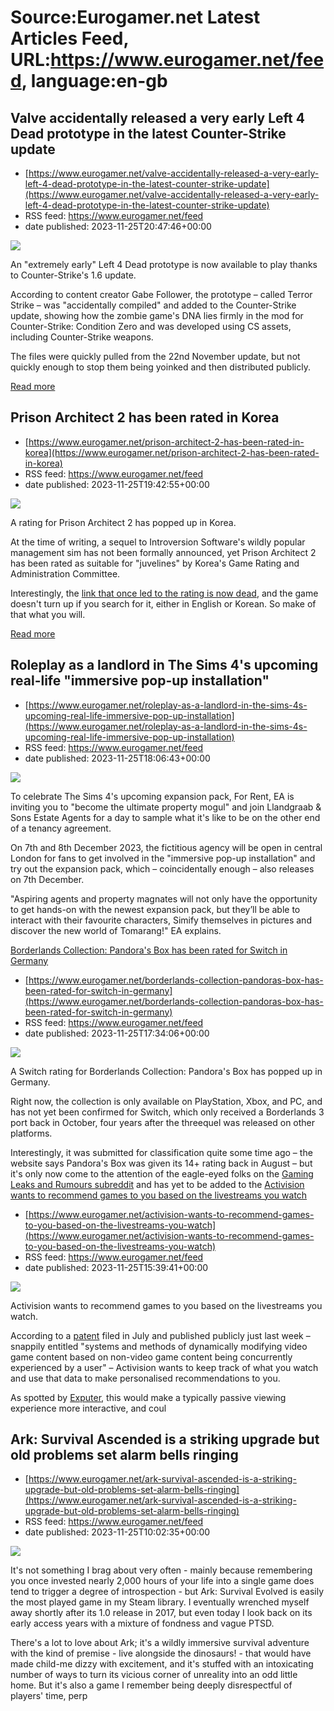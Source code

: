 # Source:Eurogamer.net Latest Articles Feed, URL:https://www.eurogamer.net/feed, language:en-gb

## Valve accidentally released a very early Left 4 Dead prototype in the latest Counter-Strike update
 - [https://www.eurogamer.net/valve-accidentally-released-a-very-early-left-4-dead-prototype-in-the-latest-counter-strike-update](https://www.eurogamer.net/valve-accidentally-released-a-very-early-left-4-dead-prototype-in-the-latest-counter-strike-update)
 - RSS feed: https://www.eurogamer.net/feed
 - date published: 2023-11-25T20:47:46+00:00

<img src="https://assetsio.reedpopcdn.com/how-left4dead-changed-my-life-for-the-better-1411826746265.jpg?width=1920&amp;height=1920&amp;fit=bounds&amp;quality=80&amp;format=jpg&amp;auto=webp" /> <p>An "extremely early" Left 4 Dead prototype is now available to play thanks to Counter-Strike's 1.6 update.
</p><p>According to content creator Gabe Follower, the prototype &ndash; called Terror Strike &ndash; was "accidentally compiled" and added to the Counter-Strike update, showing how the zombie game's DNA lies firmly in the mod for Counter-Strike: Condition Zero and was developed using CS assets, including Counter-Strike weapons.
</p><p>The files were quickly pulled from the 22nd November update, but not quickly enough to stop them being yoinked and then distributed publicly.
</p> <p><a href="https://www.eurogamer.net/valve-accidentally-released-a-very-early-left-4-dead-prototype-in-the-latest-counter-strike-update">Read more</a></p>

## Prison Architect 2 has been rated in Korea
 - [https://www.eurogamer.net/prison-architect-2-has-been-rated-in-korea](https://www.eurogamer.net/prison-architect-2-has-been-rated-in-korea)
 - RSS feed: https://www.eurogamer.net/feed
 - date published: 2023-11-25T19:42:55+00:00

<img src="https://assetsio.reedpopcdn.com/prison-architect-free-for-life.jpg?width=1920&amp;height=1920&amp;fit=bounds&amp;quality=80&amp;format=jpg&amp;auto=webp" /> <p>A rating for Prison Architect 2 has popped up in Korea.
</p><p>At the time of writing, a sequel to Introversion Software's wildly popular management sim has not been formally announced, yet Prison Architect 2 has been rated as suitable for "juvelines" by Korea's Game Rating and Administration Committee. 
</p><p>Interestingly, the <a href="https://www.grac.or.kr/Statistics/Popup/Pop_StatisticsDetails.aspx?1dea72aafc45419d2bdd83a0cb94d37fa6c813a6a053e8e5ec12581d53453bb0">link that once led to the rating is now dead</a>, and the game doesn't turn up if you search for it, either in English or Korean. So make of that what you will.
</p> <p><a href="https://www.eurogamer.net/prison-architect-2-has-been-rated-in-korea">Read more</a></p>

## Roleplay as a landlord in The Sims 4's upcoming real-life "immersive pop-up installation"
 - [https://www.eurogamer.net/roleplay-as-a-landlord-in-the-sims-4s-upcoming-real-life-immersive-pop-up-installation](https://www.eurogamer.net/roleplay-as-a-landlord-in-the-sims-4s-upcoming-real-life-immersive-pop-up-installation)
 - RSS feed: https://www.eurogamer.net/feed
 - date published: 2023-11-25T18:06:43+00:00

<img src="https://assetsio.reedpopcdn.com/Screenshot-2023-11-25-at-18.03.01.png?width=1920&amp;height=1920&amp;fit=bounds&amp;quality=80&amp;format=jpg&amp;auto=webp" /> <p>To celebrate The Sims 4's upcoming expansion pack, For Rent, EA is inviting you to "become the ultimate property mogul" and join Llandgraab &amp; Sons Estate Agents for a day to sample what it's like to be on the other end of a tenancy agreement. 
</p><p>On 7th and 8th December 2023, the fictitious agency will be open in central London for fans to get involved in the "immersive pop-up installation" and try out the expansion pack, which &ndash; coincidentally enough &ndash; also releases on 7th December. 
</p><p>"Aspiring agents and property magnates will not only have the opportunity to get hands-on with the newest expansion pack, but they&rsquo;ll be able to interact with their favourite characters, Simify themselves in pictures and discover the new world of Tomarang!" EA explains. 
</p> <p><a href="https://www.e

## Borderlands Collection: Pandora's Box has been rated for Switch in Germany
 - [https://www.eurogamer.net/borderlands-collection-pandoras-box-has-been-rated-for-switch-in-germany](https://www.eurogamer.net/borderlands-collection-pandoras-box-has-been-rated-for-switch-in-germany)
 - RSS feed: https://www.eurogamer.net/feed
 - date published: 2023-11-25T17:34:06+00:00

<img src="https://assetsio.reedpopcdn.com/borderlands-collection-pandoras-box-crop.jpg?width=1920&amp;height=1920&amp;fit=bounds&amp;quality=80&amp;format=jpg&amp;auto=webp" /> <p>A Switch rating for Borderlands Collection: Pandora's Box has popped up in Germany.
</p><p>Right now, the collection is only available on PlayStation, Xbox, and PC, and has not yet been confirmed for Switch, which only received a Borderlands 3 port back in October, four years after the threequel was released on other platforms.
</p><p>Interestingly, it was submitted for classification quite some time ago &ndash; the website says Pandora's Box was given its 14+ rating back in August &ndash; but it's only now come to the attention of the eagle-eyed folks on the <a href="https://www.reddit.com/r/GamingLeaksAndRumours/comments/1830dfx/borderlands_collection_pandoras_box_for_nintendo/">Gaming Leaks and Rumours subreddit</a> and has yet to be added to the <a href="https://www.nintendo.co.uk/Search/Search-299117.h

## Activision wants to recommend games to you based on the livestreams you watch
 - [https://www.eurogamer.net/activision-wants-to-recommend-games-to-you-based-on-the-livestreams-you-watch](https://www.eurogamer.net/activision-wants-to-recommend-games-to-you-based-on-the-livestreams-you-watch)
 - RSS feed: https://www.eurogamer.net/feed
 - date published: 2023-11-25T15:39:41+00:00

<img src="https://assetsio.reedpopcdn.com/TeCAmrQMgmwEW839tfhe4dEJilq924QavM7QEtHv-BKDTF6Rn2girrZJlnSNg9SeEqFPsa47_s_L8y58zJE60_g1flMRSBDaP1PcZQrBjAo.png?width=1920&amp;height=1920&amp;fit=bounds&amp;quality=80&amp;format=jpg&amp;auto=webp" /> <p>Activision wants to recommend games to you based on the livestreams you watch.
</p><p>According to a <a href="https://patentscope.wipo.int/search/en/detail.jsf?docId=US414438604&amp;_cid=P10-LP4V24-93467-1">patent</a> filed in July and published publicly just last week &ndash; snappily entitled "systems and methods of dynamically modifying video game content based on non-video game content being concurrently experienced by a user" &ndash; Activision wants to keep track of what you watch and use that data to make personalised recommendations to you.
</p><p>As spotted by <a href="https://exputer.com/news/industry/activision-patents-games-suggestion/">Exputer</a>, this would make a typically passive viewing experience more interactive, and coul

## Ark: Survival Ascended is a striking upgrade but old problems set alarm bells ringing
 - [https://www.eurogamer.net/ark-survival-ascended-is-a-striking-upgrade-but-old-problems-set-alarm-bells-ringing](https://www.eurogamer.net/ark-survival-ascended-is-a-striking-upgrade-but-old-problems-set-alarm-bells-ringing)
 - RSS feed: https://www.eurogamer.net/feed
 - date published: 2023-11-25T10:02:35+00:00

<img src="https://assetsio.reedpopcdn.com/ark-survival-ascended-art.jpg?width=1920&amp;height=1920&amp;fit=bounds&amp;quality=80&amp;format=jpg&amp;auto=webp" /> <p>
It's not something I brag about very often - mainly because remembering you once invested nearly 2,000 hours of your life into a single game does tend to trigger a degree of introspection - but Ark: Survival Evolved is easily the most played game in my Steam library. I eventually wrenched myself away shortly after its 1.0 release in 2017, but even today I look back on its early access years with a mixture of fondness and vague PTSD.
</p><p>
There's a lot to love about Ark; it's a wildly immersive survival adventure with the kind of premise - live alongside the dinosaurs! - that would have made child-me dizzy with excitement, and it's stuffed with an intoxicating number of ways to turn its vicious corner of unreality into an odd little home. But it's also a game I remember being deeply disrespectful of players' time, perp

